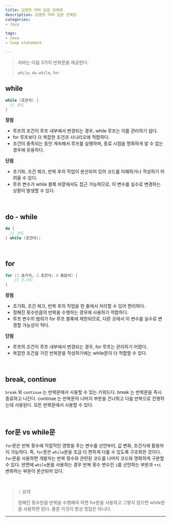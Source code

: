 ```yaml
---
title: 김영한 자바 입문 반복문
description: 김영한 자바 입문 반복문
categories:
- Java

tags:
- Java
- loop statement

---
```


> 자바는 다음 3가지 반복문을 제공한다.
>
> `while`, `do-while`, `for`

<!-- more -->

## while
```java
while (조건식) {
  // 코드
}
```

**장점**
- 루프의 조건이 루프 내부에서 변경되는 경우, while 루프는 이를 관리하기 쉽다.
- for 루프보다 더 복잡한 조건과 시나리오에 적합하다.
- 조건이 충족되는 동안 계속해서 루프를 실행하며, 종료 시점을 명확하게 알 수 없는 경우에 유용하다.

**단점**
- 초기화, 조건 체크, 반복 후의 작업이 분산되어 있어 코드를 이해하거나 작성하기 어려울 수 있다.
- 루프 변수가 while 블록 바깥에서도 접근 가능하므로, 이 변수를 실수로 변경하는 상황이 발생할 수 있다.

<br>

## do - while
```java
do {
  // 코드
} while (조건식);
```

<br>

## for
```java
for (1.초기식; 2.조건식; 4.증감식) { 
	// 3.코드
}
```

**장점**
- 초기화, 조건 체크, 반복 후의 작업을 한 줄에서 처리할 수 있어 편리하다.
- 정해진 횟수만큼의 반복을 수행하는 경우에 사용하기 적합하다.
- 루프 변수의 범위가 for 루프 블록에 제한되므로, 다른 곳에서 이 변수를 실수로 변경할 가능성이 적다.

**단점**
- 루프의 조건이 루프 내부에서 변경되는 경우, for 루프는 관리하기 어렵다.
- 복잡한 조건을 가진 반복문을 작성하기에는 while문이 더 적합할 수 있다.

<br>

## break, continue
`break` 와 `continue` 는 반복문에서 사용할 수 있는 키워드다. break 는 반복문을 즉시 종료하고 나간다. continue 는 반복문의 나머지 부분을 건너뛰고 다음 반복으로 진행하는데 사용된다. 모든 반복문에서 사용할 수 있다.

<br>

## for문 vs while문
`for`문은 반복 횟수에 직접적인 영향을 주는 변수를 선언부터, 값 변화, 조건식에 활용까지 가능하다. 즉, `for`문은 `while`문을 조금 더 편하게 다룰 수 있도록 구조화한 것이다. `for`문을 사용하면 개발자는 반복 횟수와 관련된 코드를 나머지 코드와 명확하게 구분할 수 있다. 반면에 `while`문을 사용하는 경우 반복 횟수 변수인 `i`를 선언하는 부분과 `++i` 변화하는 부분이 분산되어 있다.

<br>

> 💡 요약
>
> 정해진 횟수만큼 반복을 수행해야 하면 for문을 사용하고 그렇지 않으면 while문을 사용하면 된다. 물론 이것이 항상 정답은 아니다.

---
